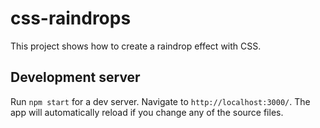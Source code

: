# css-raindrops

This project shows how to create a raindrop effect with CSS.

## Development server

Run `npm start` for a dev server. Navigate to `http://localhost:3000/`. The app will automatically reload if you change any of the source files.
